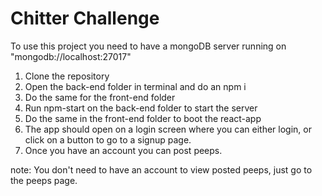 Chitter Challenge
=================

To use this project you need to have a mongoDB server running on "mongodb://localhost:27017"

1. Clone the repository
2. Open the back-end folder in terminal and do an npm i
3. Do the same for the front-end folder
4. Run npm-start on the back-end folder to start the server
5. Do the same in the front-end folder to boot the react-app
6. The app should open on a login screen where you can either login, or click on a button to go to a signup page.
7. Once you have an account you can post peeps.

note: You don't need to have an account to view posted peeps, just go to the peeps page.